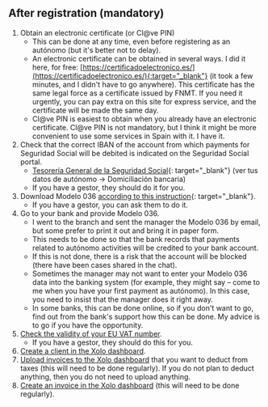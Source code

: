 ## After registration (mandatory)

1. Obtain an electronic certificate (or Cl@ve PIN)
    - This can be done at any time, even before registering as an autónomo (but it's better not to delay).
    - An electronic certificate can be obtained in several ways. I did it here, for
      free: [https://certificadoelectronico.es/](https://certificadoelectronico.es/){:target="_blank"} (it took a few
      minutes, and I didn't have to go anywhere).
      This certificate has the same legal force as a certificate issued by FNMT. If you need it urgently, you can pay
      extra
      on this site for express service, and the certificate will be made the same day.
    - Cl@ve PIN is easiest to obtain when you already have an electronic certificate. Cl@ve PIN is not mandatory, but I
      think it might be more convenient to use some services in Spain with it. I have it.
2. Check that the correct IBAN of the account from which payments for Seguridad Social will be debited is indicated on
   the Seguridad Social portal.
    - [Tesorería General de la Seguridad Social](https://portal.seg-social.gob.es/wps/portal/importass/importass/bienvenida){:
      target="_blank"} (ver tus datos de autónomo -> Domiciliación bancaria)
    - If you have a gestor, they should do it for you.
3. Download Modelo 036
   [according to this instruction](https://www.xolo.io/es-en/faq/xolo-spain/category/get-started/article/i-am-already-registered-as-self-employed-where-can-i-find-my){:
   target="_blank"}.
    - If you have a gestor, you can ask them to do it.
4. Go to your bank and provide Modelo 036.
    - I went to the branch and sent the manager the Modelo 036 by email, but some prefer to print it out
      and bring it in paper form.
    - This needs to be done so that the bank records that payments related to autónomo activities will be credited to
      your bank account.
    - If this is not done, there is a risk that the account will be blocked (there have been cases shared in the chat).
    - Sometimes the manager may not want to enter your Modelo 036 data into the banking system (for example, they might
      say – come to me when you have your first payment as autónomo). In this case, you need to insist that the manager
      does it right away.
    - In some banks, this can be done online, so if you don't want to go, find out from the bank's support how this can
      be done. My advice is to go if you have the opportunity.
5. [Check the validity of your EU VAT number](#checking-the-validity-of-the-eu-vat-number).
    - If you have a gestor, they should do this for you.
6. [Create a client in the Xolo dashboard](#creating-a-client).
7. [Upload invoices to the Xolo dashboard](#tax-deductions-and-benefits) that you want to deduct from taxes (this will
   need to be done regularly). If you do not plan to deduct anything, then you do not need to upload anything.
8. [Create an invoice in the Xolo dashboard](#how-to-create-an-invoice-in-xolo) (this will need to be done regularly).
